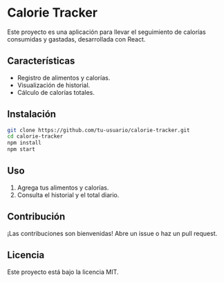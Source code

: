 # Calorie Tracker

Este proyecto es una aplicación para llevar el seguimiento de calorías consumidas y gastadas, desarrollada con React.

## Características

- Registro de alimentos y calorías.
- Visualización de historial.
- Cálculo de calorías totales.

## Instalación

```bash
git clone https://github.com/tu-usuario/calorie-tracker.git
cd calorie-tracker
npm install
npm start
```

## Uso

1. Agrega tus alimentos y calorías.
2. Consulta el historial y el total diario.

## Contribución

¡Las contribuciones son bienvenidas! Abre un issue o haz un pull request.

## Licencia

Este proyecto está bajo la licencia MIT.